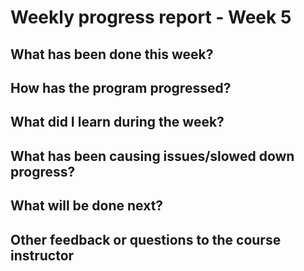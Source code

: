 # Weekly progress report - Week 5

## What has been done this week?

## How has the program progressed?

## What did I learn during the week?

## What has been causing issues/slowed down progress?

## What will be done next?

## Other feedback or questions to the course instructor